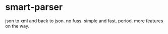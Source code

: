 # smart-parser
json to xml and back to json. no fuss. simple and fast. period.
more features on the way.
